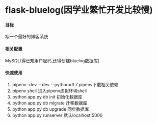 # flask-bluelog(因学业繁忙开发比较慢)
#### 目标
写一个最好的博客系统

#### 相关配置
MySQL(得已知用户密码,还得创建bluelog数据库)

#### 快速使用
1. pipenv -dev --dev --python=3.7   pipenv下载相关依赖
2. pipenv shell        进入pipenv虚拟环境shell
3. python app.py db init     初始化数据库
4. python app.py db migrate  迁移数据库
5. python app.py db upgrade  同步数据库
6. python app.py runserver 默认localhost:5000


